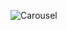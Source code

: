 ![Carousel](https://user-images.githubusercontent.com/94627774/161222350-e089c8a2-56d5-4dbd-9b49-24192dda53b9.png)
